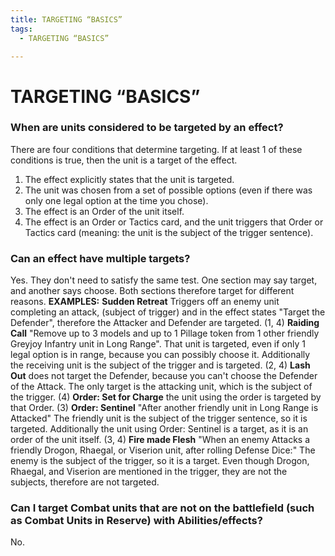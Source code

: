 ```yaml
---
title: TARGETING “BASICS”
tags:
  - TARGETING “BASICS”

---
```


# TARGETING “BASICS”

### When are units considered to be targeted by an effect? 


 There are four conditions that determine targeting. If at least 1 of these conditions is true, 	then the unit is a target of the effect.
1. The effect explicitly states that the unit is targeted.
2. The unit was chosen from a set of possible options (even if there was only one legal option at the time you chose).
3. The effect is an Order of the unit itself.
4. The effect is an Order or Tactics card, and the unit triggers that Order or Tactics card (meaning: the unit is the subject of the trigger sentence).


### Can an effect have multiple targets? 

Yes. They don't need to satisfy the same test. One section may say target, and another says choose. Both sections therefore target for different reasons. 
**EXAMPLES:**
**Sudden Retreat** Triggers off an enemy unit completing an attack, (subject of trigger) and in the effect states "Target the Defender", therefore the Attacker and Defender are targeted. (1, 4) 
**Raiding Call** "Remove up to 3 models and up to 1 Pillage token from 1 other friendly Greyjoy Infantry unit in Long Range". That unit is targeted, even if only 1 legal option is in range, because you can possibly choose it. Additionally the receiving unit is the subject of the trigger and is targeted. (2, 4)
**Lash Out** does not target the Defender, because you can't choose the Defender of the Attack. The only target is the attacking unit, which is the subject of the trigger. (4)
**Order: Set for Charge** the unit using the order is targeted by that Order. (3)
**Order: Sentinel** "After another friendly unit in Long Range is Attacked" The friendly unit is the subject of the trigger sentence, so it is targeted. Additionally the unit using Order: Sentinel is a target, as it is an order of the unit itself. (3, 4) 
**Fire made Flesh** "When an enemy Attacks a friendly Drogon, Rhaegal, or Viserion unit, after rolling Defense Dice:" The enemy is the subject of the trigger, so it is a target. Even though Drogon, Rhaegal, and Viserion are mentioned in the trigger, they are not the subjects, therefore are not targeted.

### Can I target Combat units that are not on the battlefield (such as Combat Units in Reserve) with Abilities/effects?

No.

